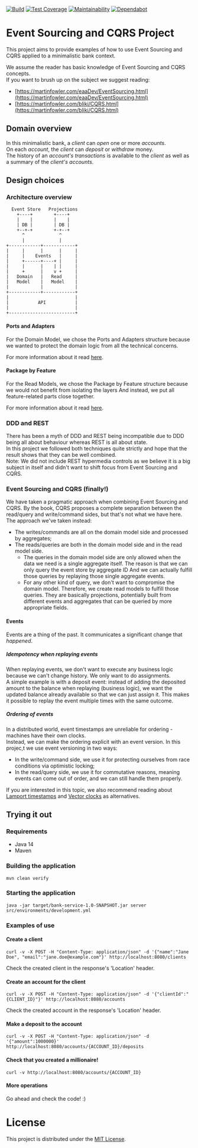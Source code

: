 [![Build](https://github.com/andreschaffer/event-sourcing-cqrs-examples/actions/workflows/build.yml/badge.svg)](https://github.com/andreschaffer/event-sourcing-cqrs-examples/actions/workflows/build.yml)
[![Test Coverage](https://api.codeclimate.com/v1/badges/299df5b2515003778612/test_coverage)](https://codeclimate.com/github/andreschaffer/event-sourcing-cqrs-examples/test_coverage)
[![Maintainability](https://api.codeclimate.com/v1/badges/299df5b2515003778612/maintainability)](https://codeclimate.com/github/andreschaffer/event-sourcing-cqrs-examples/maintainability)
[![Dependabot](https://img.shields.io/badge/Dependabot-enabled-blue?logo=dependabot)](https://docs.github.com/en/github/administering-a-repository/keeping-your-dependencies-updated-automatically)

# Event Sourcing and CQRS Project
This project aims to provide examples of how to use Event Sourcing and CQRS applied to a minimalistic bank context.  

We assume the reader has basic knowledge of Event Sourcing and CQRS concepts.  
If you want to brush up on the subject we suggest reading:  
- [https://martinfowler.com/eaaDev/EventSourcing.html](https://martinfowler.com/eaaDev/EventSourcing.html)
- [https://martinfowler.com/bliki/CQRS.html](https://martinfowler.com/bliki/CQRS.html)

## Domain overview
In this minimalistic bank, a _client_ can _open_ one or more _accounts_.  
On each _account_, the _client_ can _deposit_ or _withdraw_ money.  
The history of an _account's transactions_ is available to the _client_ as well as a summary of the _client's accounts_.

## Design choices
### Architecture overview
      Event Store   Projections
        +----+        +----+
        |    |        |    |
        | DB |        | DB |
        +--+-+        +-+--+
          ^             ^
          |             |
    +------------+------------+
    |     |      |      |     |
    |     |    Events   |     |
    |     +------+----+ |     |
    |     |      |    | |     |
    |     +      |    v +     |
    |   Domain   |   Read     |
    |   Model    |   Model    |
    |            |            |
    +------------+------------+
    |                         |
    |           API           |
    |                         |
    +-------------------------+ 

#### Ports and Adapters
For the Domain Model, we chose the Ports and Adapters structure because we wanted to protect the domain logic from
all the technical concerns.

For more information about it read [here](http://www.dossier-andreas.net/software_architecture/ports_and_adapters.html).

#### Package by Feature
For the Read Models, we chose the Package by Feature structure because we would not benefit from isolating the layers
And instead, we put all feature-related parts close together. 

For more information about it read [here](http://www.javapractices.com/topic/TopicAction.do?Id=205).

### DDD and REST
There has been a myth of DDD and REST being incompatible due to DDD being all about behaviour
whereas REST is all about state.  
In this project we followed both techniques quite strictly and hope that the result shows that they can be well combined.  
Note: We did not include REST hypermedia controls as we believe it is a big subject in itself and didn't want to shift focus from Event Sourcing and CQRS.

### Event Sourcing and CQRS (finally!)
We have taken a pragmatic approach when combining Event Sourcing and CQRS. 
By the book, CQRS proposes a complete separation between the read/query and write/command sides,
but that's not what we have here.
The approach we've taken instead:
- The writes/commands are all on the domain model side and processed by aggregates;
- The reads/queries are both in the domain model side and in the read model side.
  - The queries in the domain model side are only allowed when the data we need is a single aggregate itself.
    The reason is that we can only query the event store by aggregate ID
    And we can actually fulfill those queries by replaying those single aggregate events.
  - For any other kind of query, we don't want to compromise the domain model.
    Therefore, we create read models to fulfill those queries.
    They are basically projections, potentially built from different events and aggregates
    that can be queried by more appropriate fields. 
    
#### Events
Events are a thing of the past. It communicates a significant change that _happened_. 

##### Idempotency when replaying events
When replaying events, we don't want to execute any business logic because we can't change history. We only want to do assignments.  
A simple example is with a deposit event: instead of adding the deposited amount to the balance when replaying (business logic), we want 
the updated balance already available so that we can just assign it. This makes it possible to replay the event multiple times with the same outcome.

##### Ordering of events
In a distributed world, event timestamps are unreliable for ordering - machines have their own clocks.  
Instead, we can make the ordering explicit with an event version.
In this projec,t we use event versioning in two ways:
- In the write/command side, we use it for protecting ourselves from race conditions via optimistic locking;
- In the read/query side, we use it for commutative reasons, meaning events can come out of order, and we can still handle them properly.

If you are interested in this topic, we also recommend reading about [Lamport timestamps](https://en.wikipedia.org/wiki/Lamport_timestamps) and [Vector clocks](https://en.wikipedia.org/wiki/Vector_clock) as alternatives.

## Trying it out
### Requirements
- Java 14
- Maven

### Building the application
` mvn clean verify `

### Starting the application
` java -jar target/bank-service-1.0-SNAPSHOT.jar server src/environments/development.yml `

### Examples of use
#### Create a client
` curl -v -X POST -H "Content-Type: application/json" -d '{"name":"Jane Doe", "email":"jane.doe@example.com"}' http://localhost:8080/clients `

Check the created client in the response's 'Location' header.

#### Create an account for the client
` curl -v -X POST -H "Content-Type: application/json" -d '{"clientId":"{CLIENT_ID}"}' http://localhost:8080/accounts `

Check the created account in the response's 'Location' header.

#### Make a deposit to the account
` curl -v -X POST -H "Content-Type: application/json" -d '{"amount":1000000}' http://localhost:8080/accounts/{ACCOUNT_ID}/deposits `

#### Check that you created a millionaire!
` curl -v http://localhost:8080/accounts/{ACCOUNT_ID} `

#### More operations
Go ahead and check the code! :)


# License
This project is distributed under the [MIT License](LICENSE).

